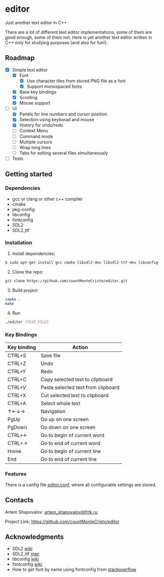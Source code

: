 # editor
Just another text editor in C++

There are a lot of different text editor implementations, some of them are good enough, some of them not. Here is yet another text editor written in C++
only for studying purposes (and also for fun!).

## Roadmap

- [x] Simple text editor
  - [x] Font
    - [x] Use character tiles from stored PNG file as a font
    - [x] Support monospaced fonts
  - [x] Base key bindings
  - [x] Scrolling
  - [x] Mouse support
- [ ] UI
  - [x] Panels for line numbers and cursor position
  - [x] Selection using keyborad and mouse
  - [x] History for undo/redo
  - [ ] Context Menu
  - [ ] Command mode
  - [ ] Multiple cursors
  - [ ] Wrap long lines
  - [ ] Tabs for editing several files simultaneously
- [ ] Tests

## Getting started
### Dependencies
* gcc or clang or other c++ compiler
* cmake
* pkg-config
* libconfig
* fontconfig
* SDL2
* SDL2_ttf

### Installation
1. Install dependencies:
```sh
$ sudo apt-get install gcc cmake libsdl2-dev libsdl2-ttf-dev libconfig++-dev libfontconfig1
```

2. Clone the repo:
```sh
git clone https://github.com/countMonteCristo/editor.git
```

3. Build project
```sh
cmake .
make
```

4. Run
```sh
./editor [TEXT_FILE]
```

### Key Bindings

| Key binding |              Action                |
|-------------|------------------------------------|
| CTRL+S      | Save file                          |
| CTRL+Z      | Undo                               |
| CTRL+Y      | Redo                               |
| CTRL+C      | Copy selected text to clipboard    |
| CTRL+V      | Paste selected text from clipboard |
| CTRL+X      | Cut selected text to clipboard     |
| CTRL+A      | Select whole text                  |
| ↑←↓→        | Navigation                         |
| PgUp        | Go up on one screen                |
| PgDown      | Go down on one screen              |
| CTRL+←      | Go to begin of current word        |
| CTRL+→      | Go to end of current word          |
| Home        | Go to begin of current line        |
| End         | Go to end of current line          |


### Features

There is a config file [editor.conf](https://github.com/countMonteCristo/editor/blob/main/editor.conf), where all configurable settings are stored.

## Contacts

Artem Shapovalov: artem_shapovalov@frtk.ru

Project Link: https://github.com/countMonteCristo/editor

## Acknowledgments
* SDL2 [wiki](https://wiki.libsdl.org/)
* SDL2_ttf [man](https://www.libsdl.org/projects/SDL_ttf/docs/SDL_ttf.pdf)
* libconfig [wiki](https://hyperrealm.github.io/libconfig/libconfig_manual.html)
* fontconfig [wiki](https://www.freedesktop.org/wiki/Software/fontconfig/)
* How to get font by name using fontconfig from [stackoverflow](https://stackoverflow.com/questions/10542832/how-to-use-fontconfig-to-get-font-list-c-c)

